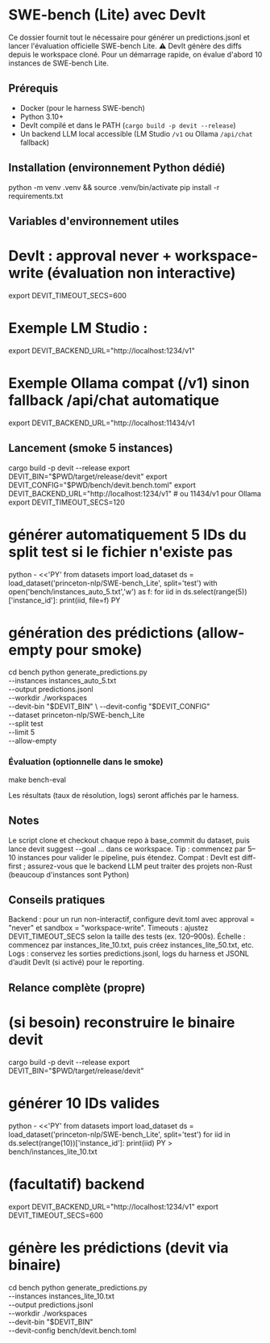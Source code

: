 # SWE-bench (Lite) avec DevIt
Ce dossier fournit tout le nécessaire pour générer un predictions.jsonl et lancer l'évaluation officielle SWE-bench Lite.
⚠️ DevIt génère des diffs depuis le workspace cloné. Pour un démarrage rapide, on évalue d'abord 10 instances de SWE-bench Lite.

## Prérequis
- Docker (pour le harness SWE-bench)
- Python 3.10+
- DevIt compilé et dans le PATH (`cargo build -p devit --release`)
- Un backend LLM local accessible (LM Studio `/v1` ou Ollama `/api/chat` fallback)


## Installation (environnement Python dédié)
python -m venv .venv && source .venv/bin/activate
pip install -r requirements.txt

## Variables d'environnement utiles
# DevIt : approval never + workspace-write (évaluation non interactive)
export DEVIT_TIMEOUT_SECS=600
# Exemple LM Studio :
export DEVIT_BACKEND_URL="http://localhost:1234/v1"
# Exemple Ollama compat (/v1) sinon fallback /api/chat automatique
export DEVIT_BACKEND_URL="http://localhost:11434/v1

## Lancement (smoke 5 instances)
cargo build -p devit --release
export DEVIT_BIN="$PWD/target/release/devit"
export DEVIT_CONFIG="$PWD/bench/devit.bench.toml"
export DEVIT_BACKEND_URL="http://localhost:1234/v1"  # ou 11434/v1 pour Ollama
export DEVIT_TIMEOUT_SECS=120

# générer automatiquement 5 IDs du split test si le fichier n'existe pas
python - <<'PY'
from datasets import load_dataset
ds = load_dataset('princeton-nlp/SWE-bench_Lite', split='test')
with open('bench/instances_auto_5.txt','w') as f:
    for iid in ds.select(range(5))['instance_id']:
        print(iid, file=f)
PY

# génération des prédictions (allow-empty pour smoke)
cd bench
python generate_predictions.py \
  --instances instances_auto_5.txt \
  --output predictions.jsonl \
  --workdir ./workspaces \
  --devit-bin "$DEVIT_BIN" \
  --devit-config "$DEVIT_CONFIG" \
  --dataset princeton-nlp/SWE-bench_Lite \
  --split test \
  --limit 5 \
  --allow-empty

### Évaluation (optionnelle dans le smoke)
make bench-eval

Les résultats (taux de résolution, logs) seront affichés par le harness.

## Notes
Le script clone et checkout chaque repo à base_commit du dataset, puis lance devit suggest --goal ... dans ce workspace.
Tip : commencez par 5–10 instances pour valider le pipeline, puis étendez.
Compat : DevIt est diff-first ; assurez-vous que le backend LLM peut traiter des projets non-Rust (beaucoup d'instances sont Python)

## Conseils pratiques
Backend : pour un run non-interactif, configure devit.toml avec approval = "never" et sandbox = "workspace-write".
Timeouts : ajustez DEVIT_TIMEOUT_SECS selon la taille des tests (ex. 120–900s).
Échelle : commencez par instances_lite_10.txt, puis créez instances_lite_50.txt, etc.
Logs : conservez les sorties predictions.jsonl, logs du harness et JSONL d’audit DevIt (si activé) pour le reporting.

## Relance complète (propre)
# (si besoin) reconstruire le binaire devit
cargo build -p devit --release
export DEVIT_BIN="$PWD/target/release/devit"

# générer 10 IDs valides
python - <<'PY'
from datasets import load_dataset
ds = load_dataset('princeton-nlp/SWE-bench_Lite', split='test')
for iid in ds.select(range(10))['instance_id']:
    print(iid)
PY > bench/instances_lite_10.txt

# (facultatif) backend
export DEVIT_BACKEND_URL="http://localhost:1234/v1"
export DEVIT_TIMEOUT_SECS=600

# génère les prédictions (devit via binaire)
cd bench
python generate_predictions.py \
  --instances instances_lite_10.txt \
  --output predictions.jsonl \
  --workdir ./workspaces \
  --devit-bin "$DEVIT_BIN" \
  --devit-config bench/devit.bench.toml
